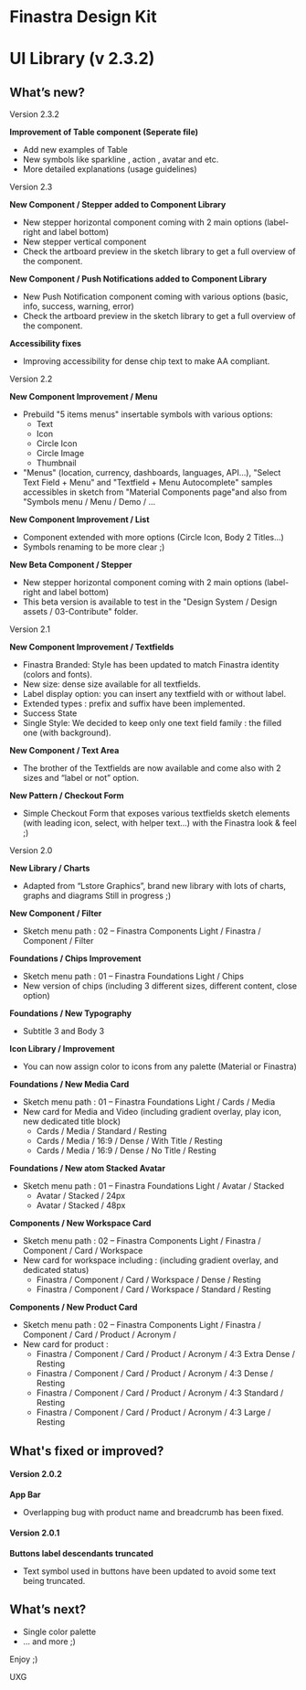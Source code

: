 # **Finastra Design Kit**
# **UI Library (v 2.3.2)**


## What’s new?

Version 2.3.2

**Improvement of Table component (Seperate file)**
- Add new examples of Table
- New symbols like sparkline , action , avatar and etc.
- More detailed explanations (usage guidelines)

Version 2.3

**New Component / Stepper added to Component Library**
- New stepper horizontal component coming with 2 main options (label-right and label bottom)
- New stepper vertical component
- Check the artboard preview in the sketch library to get a full overview of the component.

**New Component / Push Notifications added to Component Library**
- New Push Notification component coming with various options (basic, info, success, warning, error)
- Check the artboard preview in the sketch library to get a full overview of the component.

**Accessibility fixes**
- Improving accessibility for dense chip text to make AA compliant.


Version 2.2

**New Component Improvement / Menu**
- Prebuild "5 items menus" insertable symbols with various options:
  - Text
  - Icon
  - Circle Icon
  - Circle Image
  - Thumbnail
- "Menus" (location, currency, dashboards, languages, API...), "Select Text Field + Menu" and "Textfield + Menu Autocomplete" samples accessibles in sketch from "Material Components page"and also from "Symbols menu / Menu / Demo / ...

**New Component Improvement / List**
- Component extended with more options (Circle Icon, Body 2 Titles...)
- Symbols renaming to be more clear ;)

**New Beta Component / Stepper**
- New stepper horizontal component coming with 2 main options (label-right and label bottom)
- This beta version is available to test in the "Design System / Design assets / 03-Contribute" folder.


Version 2.1

**New Component Improvement / Textfields**
- Finastra Branded: Style has been updated to match Finastra identity (colors and fonts).
- New size: dense size available for all textfields.
- Label display option: you can insert any textfield with or without label.
- Extended types : prefix and suffix have been implemented.
- Success State
- Single Style: We decided to keep only one text field family : the filled one (with background).

**New Component / Text Area**
- The brother of the Textfields are now available and come also with 2 sizes and “label or not” option.

**New Pattern / Checkout Form**
- Simple Checkout Form that exposes various textfields sketch elements 
(with leading icon, select, with helper text...) with the Finastra look & feel ;) 


Version 2.0

**New Library / Charts**
- Adapted from “Lstore Graphics”, brand new library with lots of charts, graphs and diagrams
Still in progress ;)


**New Component / Filter**
- Sketch menu path : 02 – Finastra Components Light / Finastra / Component / Filter


**Foundations / Chips Improvement**
- Sketch menu path : 01 – Finastra Foundations Light / Chips
- New version of chips (including 3 different sizes, different content, close option)


**Foundations / New Typography**
- Subtitle 3 and Body 3


**Icon Library / Improvement**
- You can now assign color to icons from any palette (Material or Finastra)


**Foundations / New Media Card**
- Sketch menu path : 01 – Finastra Foundations Light / Cards / Media
- New card for Media and Video (including gradient overlay, play icon, new dedicated title block)
  - Cards / Media / Standard / Resting
  - Cards / Media / 16:9 / Dense / With Title / Resting
  - Cards / Media / 16:9 / Dense / No Title / Resting


**Foundations / New atom Stacked Avatar**
- Sketch menu path : 01 – Finastra Foundations Light / Avatar / Stacked
  - Avatar / Stacked / 24px
  - Avatar / Stacked / 48px


**Components / New Workspace Card**
- Sketch menu path : 02 – Finastra Components Light / Finastra / Component / Card / Workspace
- New card for workspace including : (including gradient overlay, and dedicated status)
  - Finastra / Component / Card / Workspace / Dense / Resting
  - Finastra / Component / Card / Workspace / Standard / Resting


**Components / New Product Card**
- Sketch menu path : 02 – Finastra Components Light / Finastra / Component / Card / Product / Acronym /
- New card for product :
  - Finastra / Component / Card / Product / Acronym / 4:3 Extra Dense / Resting
  - Finastra / Component / Card / Product / Acronym / 4:3 Dense / Resting
  - Finastra / Component / Card / Product / Acronym / 4:3 Standard / Resting
  - Finastra / Component / Card / Product / Acronym / 4:3 Large / Resting


## What's fixed or improved?
#### Version 2.0.2
**App Bar**
- Overlapping bug with product name and breadcrumb has been fixed.


#### Version 2.0.1
**Buttons label descendants truncated**
- Text symbol used in buttons have been updated to avoid some text being truncated.


## What’s next?
- Single color palette
- … and more ;)

Enjoy ;)

UXG 
